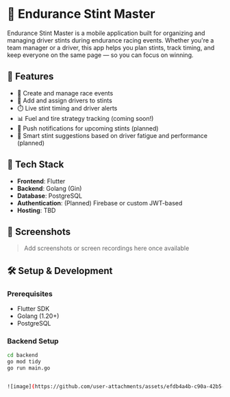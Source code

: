 # 🏁 Endurance Stint Master

Endurance Stint Master is a mobile application built for organizing and managing driver stints during endurance racing events. Whether you're a team manager or a driver, this app helps you plan stints, track timing, and keep everyone on the same page — so you can focus on winning.

## 🚀 Features

- 📅 Create and manage race events
- 👥 Add and assign drivers to stints
- ⏱️ Live stint timing and driver alerts
- 📊 Fuel and tire strategy tracking (coming soon!)
- 🔔 Push notifications for upcoming stints (planned)
- 🧠 Smart stint suggestions based on driver fatigue and performance (planned)

## 🧰 Tech Stack

- **Frontend**: Flutter
- **Backend**: Golang (Gin)
- **Database**: PostgreSQL
- **Authentication**: (Planned) Firebase or custom JWT-based
- **Hosting**: TBD

## 📲 Screenshots

> Add screenshots or screen recordings here once available

## 🛠️ Setup & Development

### Prerequisites

- Flutter SDK
- Golang (1.20+)
- PostgreSQL

### Backend Setup

```bash
cd backend
go mod tidy
go run main.go


![image](https://github.com/user-attachments/assets/efdb4a4b-c90a-42b5-974a-19f71e4f55b2)
